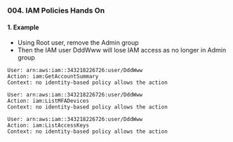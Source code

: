 ### 004. IAM Policies Hands On

#### 1. Example
- Using Root user, remove the Admin group
- Then the IAM user DddWww will lose IAM access as no longer in Admin group
```text
User: arn:aws:iam::343218226726:user/DddWww
Action: iam:GetAccountSummary
Context: no identity-based policy allows the action

User: arn:aws:iam::343218226726:user/DddWww
Action: iam:ListMFADevices
Context: no identity-based policy allows the action

User: arn:aws:iam::343218226726:user/DddWww
Action: iam:ListAccessKeys
Context: no identity-based policy allows the action
```
